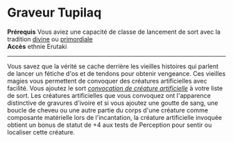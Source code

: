 # Graveur Tupilaq

<p><span id="ctl00_MainContent_DetailedOutput"><strong>Prérequis</strong> Vous aviez une capacité de classe de lancement de sort avec la tradition <a style="text-decoration: underline;" href="https://2e.aonprd.com/Spells.aspx?Tradition=2">divine</a> ou <a style="text-decoration: underline;" href="https://2e.aonprd.com/Spells.aspx?Tradition=4">primordiale</a><br><strong>Accès</strong> ethnie Erutaki<br></span></p>
<hr>
<p>Vous savez que la vérité se cache derrière les vieilles histoires qui parlent de lancer un fétiche d'os et de tendons pour obtenir vengeance. Ces vieilles magies vous permettent de convoquer des créatures artificielles avec facilité. Vous ajoutez le sort <a href="https://2e.aonprd.com/Spells.aspx?ID=318"><em>convocation de créature artificielle</em></a> à votre liste de sort. Les créatures artificielles que vous convoquez ont l'apparence distinctive de gravures d'ivoire et si vous  ajoutez une goutte de sang, une boucle de cheveu ou une autre partie du corps d'une créature comme composante matérielle lors de l'incantation, la créature artificielle invoquée obtient un bonus de statut de +4 aux tests de Perception pour sentir ou localiser cette créature.&nbsp;</p>